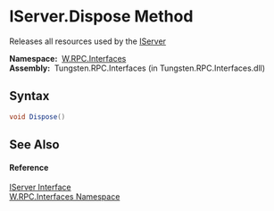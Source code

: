 IServer.Dispose Method
======================
  Releases all resources used by the [IServer][1]

  **Namespace:**  [W.RPC.Interfaces][2]  
  **Assembly:**  Tungsten.RPC.Interfaces (in Tungsten.RPC.Interfaces.dll)

Syntax
------

```csharp
void Dispose()
```


See Also
--------

#### Reference
[IServer Interface][1]  
[W.RPC.Interfaces Namespace][2]  

[1]: README.md
[2]: ../README.md
[3]: ../../_icons/Help.png